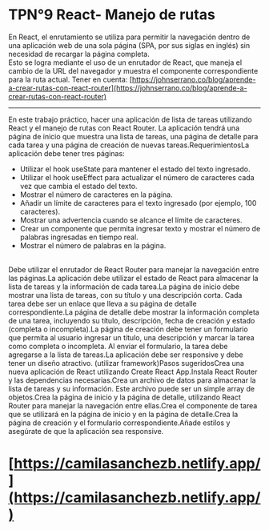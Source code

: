 # TPN°9 React- Manejo de rutas
En React, el enrutamiento se utiliza para permitir la navegación dentro de una aplicación web de una sola página (SPA, por sus siglas en inglés) sin necesidad de recargar la página completa.
<br>
Esto se logra mediante el uso de un enrutador de React, que maneja el cambio de la URL del navegador y muestra el componente correspondiente para la ruta actual.
Tener en cuenta: [https://johnserrano.co/blog/aprende-a-crear-rutas-con-react-router](https://johnserrano.co/blog/aprende-a-crear-rutas-con-react-router)

<hr />

En este trabajo práctico, hacer una aplicación de lista de tareas utilizando React y el manejo de rutas con React Router. La aplicación tendrá una página de inicio que muestra una lista de tareas, una página de detalle para cada tarea y una página de creación de nuevas tareas.RequerimientosLa aplicación debe tener tres páginas:

* Utilizar el hook useState para mantener el estado del texto ingresado.
* Utilizar el hook useEffect para actualizar el número de caracteres cada vez que cambia el estado del texto.
* Mostrar el número de caracteres en la página.
* Añadir un límite de caracteres para el texto ingresado (por ejemplo, 100 caracteres).
* Mostrar una advertencia cuando se alcance el límite de caracteres.
* Crear un componente que permita ingresar texto y mostrar el número de palabras ingresadas en tiempo real.
* Mostrar el número de palabras en la página.   
<br>
Debe utilizar el enrutador de React Router para manejar la navegación entre las páginas.La aplicación debe utilizar el estado de React para almacenar la lista de tareas y la información de cada tarea.La página de inicio debe mostrar una lista de tareas, con su título y una descripción corta. Cada tarea debe ser un enlace que lleva a su página de detalle correspondiente.La página de detalle debe mostrar la información completa de una tarea, incluyendo su título, descripción, fecha de creación y estado (completa o incompleta).La página de creación debe tener un formulario que permita al usuario ingresar un título, una descripción y marcar la tarea como completa o incompleta. Al enviar el formulario, la tarea debe agregarse a la lista de tareas.La aplicación debe ser responsive  y debe tener un diseño atractivo. (utilizar framework)Pasos sugeridosCrea una nueva aplicación de React utilizando Create React App.Instala React Router y las dependencias necesarias.Crea un archivo de datos para almacenar la lista de tareas y su información. Este archivo puede ser un simple array de objetos.Crea la página de inicio y la página de detalle, utilizando React Router para manejar la navegación entre ellas.Crea el componente de tarea que se utilizará en la página de inicio y en la página de detalle.Crea la página de creación y el formulario correspondiente.Añade estilos y asegúrate de que la aplicación sea responsive.

# [https://camilasanchezb.netlify.app/](https://camilasanchezb.netlify.app/)
